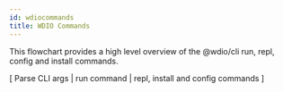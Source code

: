 ```yaml
---
id: wdiocommands
title: WDIO Commands
---
```

This flowchart provides a high level overview of the @wdio/cli run, repl, config and install commands.
<div>
    <div class="flowcharttogglemenu">
        <span>[</span>
        <a class="flowcharttogglelink" onclick="createFlowChart(parseCLIARGS)">Parse CLI args</a>
        <span>|</span>
        <a class="flowcharttogglelink" onclick="createFlowChart(runRepl)">run command</a>
        <span>|</span>
        <a class="flowcharttogglelink" onclick="createFlowChart(installConfig)">repl, install and config commands</a>
        <span>]</span>
    </div>
    <div id="flowChartGraphDivContainer"></div>
</div>
<script src="https://unpkg.com/mermaid@8.4.3/dist/mermaid.min.js"></script>
<script src="/js/flowchart.js"></script>
<script>
    var parseCLIARGS = `graph TD
        STARTWDIO(Execute wdio or wdio run)-->
        PARSECLIARGS[Parse CLI args]
        PARSECLIARGS-->HELPSWITCH["wdio command --help"]-->
        COMMANDINCLUDED{"Command<br>included?"}
        COMMANDINCLUDED-->|Yes|PRINTCMDHELP[Print command help text]
        COMMANDINCLUDED-->|No|PRINTWDIOHELP[Print wdio help]
        PARSECLIARGS-->CONFIGCMD[config]-->
        RUNCONFIG[Run config<br>command code]
        PARSECLIARGS-->REPL[repl]-->
        RUNREPL[Run repl<br>command code]
        PARSECLIARGS-->INSTALL[install]-->
        RUNINSTALL[Run install code]
        PARSECLIARGS-->RUN[run]-->
        LAUNCHRUNNER[Launch test runner]
    `;
    var runRepl = `graph TD
        LAUNCHTESTRUNNER2("Launch test runner by calling<br>the @wdio/cli:index run")-->
        CALLRUNCMDHANDLER["Call @wdio/cli/commands:run launcher()"]-->
        INSTANTIATELAUNCHER["Create @wdio/cli:launcher instance<br>1) Set log level<br>2) Worker count equals number<br>of specs * caps array length<br>3)Create a new runnner instance<br>using @wdio/utils:initialisePlugin<br>4. Create CLI Interface instance.<br>5. Setup interface job:start,<br>job:end event listeners"]-->
        CALLLAUNCHERINSTANCERUN("Call @wdio/cli:launcher run()")-->
        INITLAUNCHERINSTANCE["Create instance of all services<br>listed in the config services property."]-->
        INIT["Run pre-test tasks for runner plugins<br>by calling the runner's initialise() method."]-->
        CONFIGONPREPAREHOOK["Run the wdio.conf.js onPrepare hook"]-->
        SERVICESONPREPAREHOOK["Run the services onPrepare hook<br>e.g. start selenium server."]-->
        RUNMODE["Call @wdio/cli:launcher runMode()."]-->
        RUNMODEPROMISERESOLVED{"runMode() promise resolve?"}
        RUNMODEPROMISERESOLVED-->|No|SCHEDULE["In @wdio/cli:launcher runMode()<br>create a spec execution schedule."]-->
        RUNSPECS["Start test execution by calling<br>@wdio/cli:launcher runSpecs()."]-->
        CREATEWORKERS["Create a new test instance (worker process) by<br>calling @wdio/cli:launcher runSpecs().<br> <br>Call @wdio/cli:launcher startInstance()<br>to create a new worker instance.<br> <br>See Create Worker Process and Test<br>Execution flowcharts for<br>more information on this process."]-->
        ISNUMBERINSTANCESSPECSZERO{"Is number of worker<br>processes less than<br>  config maxInstances?"}
        ISNUMBERINSTANCESSPECSZERO-->|Yes|CREATEWORKERS
        ISNUMBERINSTANCESSPECSZERO-->|No|SCHEDULELOOP["When number of running instances and<br>number of specs is zero, exit runSpecs()."]-->ENDRUNMODE
        RUNMODEPROMISERESOLVED-->|Yes|ENDRUNMODE["Pass control back to<br>@wdio/cli:launcher run()."]-->
        ONCOMPLETEHOOKS[Run service and config onComplete hooks.]-->
        INTERFACEFINALISE["Call @wdio/cli interface.js finalise() method. This method prints the test results<br>and summary using data from the repoter packages."]-->
        EXIT(Shutdown runner, end test process.)
    `;
    var installConfig = `graph TD
        INSTALLCOMMAND[install]-->
        TYPENAMESUPPORTED{Is type and name<br>supported?}
        TYPENAMESUPPORTED-->|No|ERROR[Throw error message]
        TYPENAMESUPPORTED-->|Yes|INSTALLPACKAGE[Install package]
        INSTALLPACKAGE-->ADDSERVICEREPORTER[Add services and<br>reporters to wdio.conf.js]
        CONFIGCOMMAND[config]-->
        EXECUTEWIZARD[Execute setup wizard]-->
        QUESTIONNAIRE[Run questionaire, store<br>answers package variables.]-->
        SYNCMODE{executionMode<br>       is sync?}
        SYNCMODE-->|Yes|INSTALLWDIOSYNC["Install<br>@wdio/sync"]
        INSTALLWDIOSYNC-->YARNCHECK["If --yarn, Install packages using<br>yarn, otherwise use npm"]
        YARNCHECK-->CREATEWDIOCONFIG["Create wdio.conf.js"]   
        SYNCMODE-->|No|ASYNCMODE["Do not install<br>@wdio/sync"]
        ASYNCMODE-->CREATEWDIOCONFIG
        REPLCOMMAND[repl]-->
        CREATESESSION[Create a new Webdriver session<br>using webdriverio remote]-->
        ADDGLOBALS["Add browser, $, and $$<br>to global scope"]-->
        LOADREPL[Load the REPL by calling the<br>WebdriverIO debug command]-->
        EXITREPL[Exit when REPL closed]
    `;
    (function() {
        createFlowChart(parseCLIARGS);
    })();
</script>